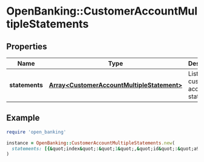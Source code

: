 # OpenBanking::CustomerAccountMultipleStatements

## Properties

| Name | Type | Description | Notes |
| ---- | ---- | ----------- | ----- |
| **statements** | [**Array&lt;CustomerAccountMultipleStatement&gt;**](CustomerAccountMultipleStatement.md) | List of customer account statements |  |

## Example

```ruby
require 'open_banking'

instance = OpenBanking::CustomerAccountMultipleStatements.new(
  statements: [{&quot;index&quot;:&quot;1&quot;,&quot;id&quot;:&quot;a9e96186-2896-4a21-8759-450403dadf47-1063025272&quot;,&quot;asOfDate&quot;:1669036741,&quot;description&quot;:&quot;08/28/2020 - 09/27/2020&quot;,&quot;documentDate&quot;:&quot;2020-09-27&quot;},{&quot;index&quot;:&quot;2&quot;,&quot;asOfDate&quot;:1669036741,&quot;code&quot;:&quot;960&quot;,&quot;message&quot;:&quot;statement not found.&quot;}]
)
```

